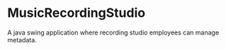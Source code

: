 # MusicRecordingStudio
A java swing application where recording studio employees can manage  metadata. 
